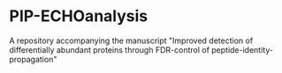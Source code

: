 # PIP-ECHOanalysis
A repository accompanying the manuscript "Improved detection of differentially abundant proteins through FDR-control of peptide-identity-propagation"
